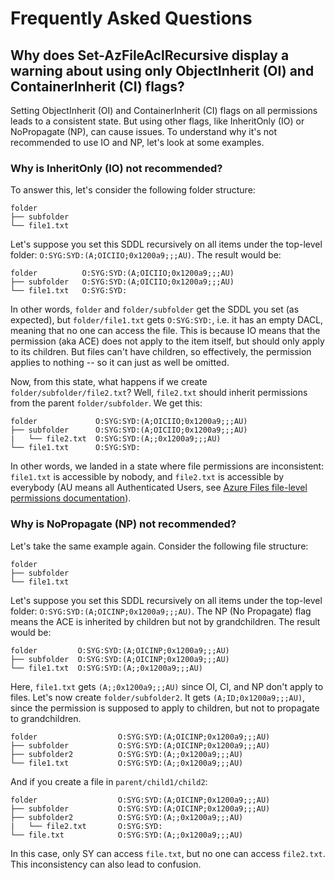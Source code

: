 # Frequently Asked Questions

## Why does Set-AzFileAclRecursive display a warning about using only ObjectInherit (OI) and ContainerInherit (CI) flags?

Setting ObjectInherit (OI) and ContainerInherit (CI) flags on all permissions leads to a consistent state. But using other flags, like InheritOnly (IO) or NoPropagate (NP), can cause issues. To understand why it's not recommended to use IO and NP, let's look at some examples.

### Why is InheritOnly (IO) not recommended?

To answer this, let's consider the following folder structure:

```
folder
├── subfolder
└── file1.txt
```

Let's suppose you set this SDDL recursively on all items under the top-level folder: `O:SYG:SYD:(A;OICIIO;0x1200a9;;;AU)`. The result would be:

```
folder          O:SYG:SYD:(A;OICIIO;0x1200a9;;;AU)
├── subfolder   O:SYG:SYD:(A;OICIIO;0x1200a9;;;AU)
└── file1.txt   O:SYG:SYD:
```

In other words, `folder` and `folder/subfolder` get the SDDL you set (as expected), but `folder/file1.txt` gets `O:SYG:SYD:`, i.e. it has an empty DACL, meaning that no one can access the file. This is because IO means that the permission (aka ACE) does not apply to the item itself, but should only apply to its children. But files can't have children, so effectively, the permission applies to nothing -- so it can just as well be omitted.

Now, from this state, what happens if we create `folder/subfolder/file2.txt`? Well, `file2.txt` should inherit permissions from the parent `folder/subfolder`. We get this:

```
folder             O:SYG:SYD:(A;OICIIO;0x1200a9;;;AU)
├── subfolder      O:SYG:SYD:(A;OICIIO;0x1200a9;;;AU)
|   └── file2.txt  O:SYG:SYD:(A;;0x1200a9;;;AU)
└── file1.txt      O:SYG:SYD:
```

In other words, we landed in a state where file permissions are inconsistent: `file1.txt` is accessible by nobody, and `file2.txt` is accessible by everybody (AU means all Authenticated Users, see [Azure Files file-level permissions documentation](https://learn.microsoft.com/en-us/azure/storage/files/storage-files-identity-configure-file-level-permissions)).


### Why is NoPropagate (NP) not recommended?

Let's take the same example again. Consider the following file structure:

```
folder
├── subfolder
└── file1.txt
```

Let's suppose you set this SDDL recursively on all items under the top-level folder: `O:SYG:SYD:(A;OICINP;0x1200a9;;;AU)`. The NP (No Propagate) flag means the ACE is inherited by children but not by grandchildren. The result would be:

```
folder         O:SYG:SYD:(A;OICINP;0x1200a9;;;AU)
├── subfolder  O:SYG:SYD:(A;OICINP;0x1200a9;;;AU)
└── file1.txt  O:SYG:SYD:(A;;0x1200a9;;;AU)
```

Here, `file1.txt` gets `(A;;0x1200a9;;;AU)` since OI, CI, and NP don't apply to files. Let's now create `folder/subfolder2`. It gets `(A;ID;0x1200a9;;;AU)`, since the permission is supposed to apply to children, but not to propagate to grandchildren.

```
folder                  O:SYG:SYD:(A;OICINP;0x1200a9;;;AU)
├── subfolder           O:SYG:SYD:(A;OICINP;0x1200a9;;;AU)
├── subfolder2          O:SYG:SYD:(A;;0x1200a9;;;AU)
└── file1.txt           O:SYG:SYD:(A;;0x1200a9;;;AU)
```

And if you create a file in `parent/child1/child2`:

```
folder                  O:SYG:SYD:(A;OICINP;0x1200a9;;;AU)
├── subfolder           O:SYG:SYD:(A;OICINP;0x1200a9;;;AU)
├── subfolder2          O:SYG:SYD:(A;;0x1200a9;;;AU)
|   └── file2.txt       O:SYG:SYD:
└── file.txt            O:SYG:SYD:(A;;0x1200a9;;;AU)
```

In this case, only SY can access `file.txt`, but no one can access `file2.txt`. This inconsistency can also lead to confusion.
